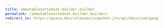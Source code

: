 ```yaml
---
title: immutablesortedset.builder.builder
permalink: /immutablesortedset.builder.builder/
redirect_to: https://guava.dev/releases/snapshot-jre/api/docs/com/google/common/collect/ImmutableSortedSet.Builder.html#Builder-java.util.Comparator-
---
```

